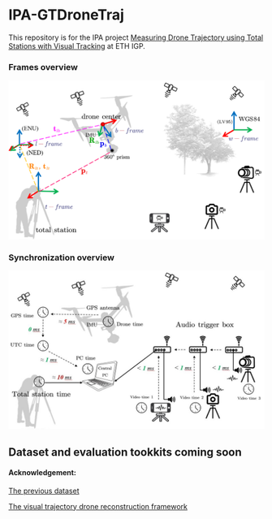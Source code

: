 # IPA-GTDroneTraj
This repository is for the IPA project [Measuring Drone Trajectory using Total Stations with Visual Tracking](https://sirop.org/app/f76aed5f-95af-43db-a302-47ae994b03be) at ETH IGP.

### Frames overview
 ![alt text](doc/frames.png)

### Synchronization overview
 ![alt text](doc/sync.png)
  
## Dataset and evaluation tookkits coming soon

#### Acknowledgement:
[The previous dataset](https://github.com/CenekAlbl/drone-tracking-datasets)

[The visual trajectory drone reconstruction framework](https://github.com/CenekAlbl/mvus)
